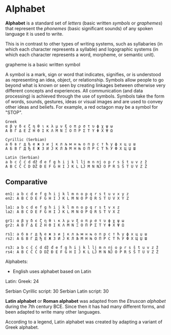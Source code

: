 # Alphabet

**Alphabet** is a standard set of *letters* (basic written *symbols* or *graphemes*) that represent the *phonemes* (basic significant sounds) of any spoken language it is used to write.

This is in contrast to other types of writing systems, such as syllabaries (in which each character represents a syllable) and logographic systems (in which each character represents a word, morpheme, or semantic unit).

grapheme is a basic written symbol



A symbol is a mark, sign or word that indicates, signifies, or is understood as representing an idea, object, or relationship. Symbols allow people to go beyond what is known or seen by creating linkages between otherwise very different concepts and experiences. All communication (and data processing) is achieved through the use of symbols. Symbols take the form of words, sounds, gestures, ideas or visual images and are used to convey other ideas and beliefs. For example, a red octagon may be a symbol for "STOP".











```
Greek
α β γ δ ϵ ζ η θ ι κ λ μ ν ξ o π ρ σ τ υ ϕ χ ψ ω
A B Γ Δ E Z H Θ I K Λ M N Ξ O Π P Σ T Υ Φ X Ψ Ω

Cyrillic (Serbian)
а б в г д ђ е ж з и ј к л љ м н њ о п р с т ћ у ф х ц џ ш
А Б В Г Д Ђ Е Ж З И Ј К Л Љ М Н Њ О П Р С Т Ћ У Ф Х Ц Џ Ш

Latin (Serbian)
a b c č ć d dž đ e f g h i j k l lj m n nj o p r s š t u v z ž
A B C Č Ć D DŽ Đ E F G H I J K L LJ M N NJ O P R S Š T U V Z Ž
```


## Comparative

```
en1: a b c d e f g h i j k l m n o p q r s t u v x y z
en2: A B C D E F G H I J K L M N O P Q R S T U V X Y Z

la1: a b c d e f g h i j k l m n o p q r s t v x z
la2: A B C D E F G H I J K L M N O P Q R S T V X Z

gr1: α β γ δ ϵ ζ η θ ι κ λ μ ν ξ o π ρ σ τ υ ϕ χ ψ ω
gr2: A B Γ Δ E Z H Θ I K Λ M N Ξ O Π P Σ T Υ Φ X Ψ Ω

rs1: а б в г д ђ е ж з и ј к л љ м н њ о п р с т ћ у ф х ц џ ш
rs2: А Б В Г Д Ђ Е Ж З И Ј К Л Љ М Н Њ О П Р С Т Ћ У Ф Х Ц Џ Ш

rs3: a b c č ć d dž đ e f g h i j k l lj m n nj o p r s š t u v z ž
rs4: A B C Č Ć D DŽ Đ E F G H I J K L LJ M N NJ O P R S Š T U V Z Ž
```


Alphabets:
- English uses alphabet based on Latin

Latin: 
Greek: 24

Serbian Cyrillic script: 30
Serbian Latin script: 30


**Latin alphabet** or **Roman alphabet** was adapted from the *Etruscan alphabet* during the 7th century BCE. Since then it has had many different forms, and been adapted to write many other languages.

According to a legend, Latin alphabet was created by adapting a variant of Greek alphabet.
